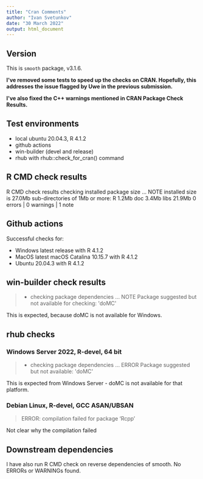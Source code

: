 ```yaml
---
title: "Cran Comments"
author: "Ivan Svetunkov"
date: "30 March 2022"
output: html_document
---
```


## Version
This is ``smooth`` package, v3.1.6.

**I've removed some tests to speed up the checks on CRAN. Hopefully, this addresses the issue flagged by Uwe in the previous submission.**

**I've also fixed the C++ warnings mentioned in CRAN Package Check Results.**

## Test environments
* local ubuntu 20.04.3, R 4.1.2
* github actions
* win-builder (devel and release)
* rhub with rhub::check_for_cran() command

## R CMD check results
R CMD check results
checking installed package size ... NOTE
    installed size is 27.0Mb
    sub-directories of 1Mb or more:
      R      1.2Mb
      doc    3.4Mb
      libs  21.9Mb
0 errors | 0 warnings | 1 note

## Github actions
Successful checks for:

- Windows latest release with R 4.1.2
- MacOS latest macOS Catalina 10.15.7 with R 4.1.2
- Ubuntu 20.04.3 with R 4.1.2

## win-builder check results
>* checking package dependencies ... NOTE
>Package suggested but not available for checking: 'doMC'

This is expected, because doMC is not available for Windows.

## rhub checks
### Windows Server 2022, R-devel, 64 bit
> * checking package dependencies ... ERROR
> Package suggested but not available: 'doMC'

This is expected from Windows Server - doMC is not available for that platform.

### Debian Linux, R-devel, GCC ASAN/UBSAN
> ERROR: compilation failed for package ‘Rcpp’

Not clear why the compilation failed


## Downstream dependencies
I have also run R CMD check on reverse dependencies of smooth.
No ERRORs or WARNINGs found.
